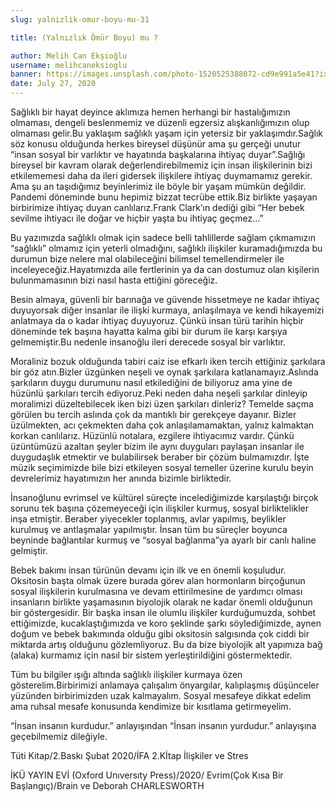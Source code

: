 ```yaml
---
slug: yalnizlik-omur-boyu-mu-31

title: (Yalnızlık Ömür Boyu) mu ?

author: Melih Can Ekşioğlu
username: melihcaneksioglu
banner: https://images.unsplash.com/photo-1520525388072-cd9e991a5e41?ixlib=rb-1.2.1&ixid=eyJhcHBfaWQiOjEyMDd9&auto=format&fit=crop&w=1489&q=80
date: July 27, 2020
---
```


Sağlıklı bir hayat deyince aklımıza hemen herhangi bir hastalığımızın olmaması, dengeli beslenmemiz ve düzenli egzersiz alışkanlığımızın olup olmaması gelir.Bu yaklaşım sağlıklı yaşam için yetersiz bir yaklaşımdır.Sağlık söz konusu olduğunda herkes bireysel düşünür ama şu gerçeği unutur “insan sosyal bir varlıktır ve hayatında başkalarına ihtiyaç duyar”.Sağlığı bireysel bir kavram olarak değerlendirebilmemiz için insan ilişkilerinin bizi etkilememesi daha da ileri gidersek ilişkilere ihtiyaç duymamamız gerekir. Ama şu an taşıdığımız beyinlerimiz ile böyle bir yaşam mümkün değildir. Pandemi döneminde bunu hepimiz bizzat tecrübe ettik.Biz birlikte yaşayan birbirimize ihtiyaç duyan canlılarız.Frank Clark’ın dediği gibi “Her bebek sevilme ihtiyacı ile doğar ve hiçbir yaşta bu ihtiyaç geçmez…”

Bu yazımızda sağlıklı olmak için sadece belli tahlillerde sağlam çıkmamızın “sağlıklı” olmamız için yeterli olmadığını, sağlıklı ilişkiler kuramadığımızda bu durumun bize nelere mal olabileceğini bilimsel temellendirmeler ile inceleyeceğiz.Hayatımızda aile fertlerinin ya da can dostumuz olan kişilerin bulunmamasının bizi nasıl hasta ettiğini göreceğiz.

Besin almaya, güvenli bir barınağa ve güvende hissetmeye ne kadar ihtiyaç duyuyorsak diğer insanlar ile ilişki kurmaya, anlaşılmaya ve kendi hikayemizi anlatmaya da o kadar ihtiyaç duyuyoruz. Çünkü insan türü tarihin hiçbir döneminde tek başına hayatta kalma gibi bir durum ile karşı karşıya gelmemiştir.Bu nedenle insanoğlu ileri derecede sosyal bir varlıktır.

Moraliniz bozuk olduğunda tabiri caiz ise efkarlı iken tercih ettiğiniz şarkılara bir göz atın.Bizler üzgünken neşeli ve oynak şarkılara katlanamayız.Aslında şarkıların duygu durumunu nasıl etkilediğini de biliyoruz ama yine de hüzünlü şarkıları tercih ediyoruz.Peki neden daha neşeli şarkılar dinleyip moralimizi düzeltebilecek iken bizi üzen şarkıları dinleriz? Temelde saçma görülen bu tercih aslında çok da mantıklı bir gerekçeye dayanır. Bizler üzülmekten, acı çekmekten daha çok anlaşılamamaktan, yalnız kalmaktan korkan canlılarız. Hüzünlü notalara, ezgilere ihtiyacımız vardır. Çünkü üzüntümüzü azaltan şeyler bizim ile aynı duyguları paylaşan insanlar ile duygudaşlık etmektir ve bulabilirsek beraber bir çözüm bulmamızdır. İşte müzik seçimimizde bile bizi etkileyen sosyal temeller üzerine kurulu beyin devrelerimiz hayatımızın her anında bizimle birliktedir.

İnsanoğlunu evrimsel ve kültürel süreçte incelediğimizde karşılaştığı birçok sorunu tek başına çözemeyeceği için ilişkiler kurmuş, sosyal birliktelikler inşa etmiştir. Beraber yiyecekler toplanmış, avlar yapılmış, beylikler kurulmuş ve antlaşmalar yapılmıştır. İnsan tüm bu süreçler boyunca beyninde bağlantılar kurmuş ve “sosyal bağlanma”ya ayarlı bir canlı haline gelmiştir.

Bebek bakımı insan türünün devamı için ilk ve en önemli koşuludur. Oksitosin başta olmak üzere burada görev alan hormonların birçoğunun sosyal ilişkilerin kurulmasına ve devam ettirilmesine de yardımcı olması insanların birlikte yaşamasının biyolojik olarak ne kadar önemli olduğunun bir göstergesidir. Bir başka insan ile olumlu ilişkiler kurduğumuzda, sohbet ettiğimizde, kucaklaştığımızda ve koro şeklinde şarkı söylediğimizde, aynen doğum ve bebek bakımında olduğu gibi oksitosin salgısında çok ciddi bir miktarda artış olduğunu gözlemliyoruz. Bu da bize biyolojik alt yapımıza bağ (alaka) kurmamız için nasıl bir sistem yerleştirildiğini göstermektedir.

Tüm bu bilgiler ışığı altında sağlıklı ilişkiler kurmaya özen gösterelim.Birbirimizi anlamaya çalışalım önyargılar, kalıplaşmış düşünceler yüzünden birbirimizden uzak kalmayalım. Sosyal mesafeye dikkat edelim ama ruhsal mesafe konusunda kendimize bir kısıtlama getirmeyelim.

“İnsan insanın kurdudur.” anlayışından “İnsan insanın yurdudur.” anlayışına geçebilmemiz dileğiyle.

Tüti Kitap/2.Baskı Şubat 2020/İFA 2.Kİtap İlişkiler ve Stres

İKÜ YAYIN EVİ (Oxford Unıversıty Press)/2020/ Evrim(Çok Kısa Bir Başlangıç)/Brain ve Deborah CHARLESWORTH